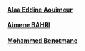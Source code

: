 #### [Alaa Eddine Aouimeur](https://github.com/alaaedaouimeur)
#### [Aimene BAHRI](https://github.com/Aimene-BAHRI)

#### [Mohammed Benotmane](https://github.com/Mohammed-Benotmane)
